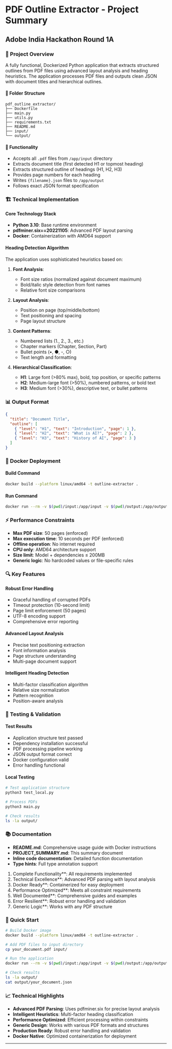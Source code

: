 # PDF Outline Extractor - Project Summary

## Adobe India Hackathon Round 1A

### 🎯 Project Overview

A fully functional, Dockerized Python application that extracts structured outlines from PDF files using advanced layout analysis and heading heuristics. The application processes PDF files and outputs clean JSON with document titles and hierarchical outlines.

#### 📁 Folder Structure

```
pdf_outline_extractor/
├── Dockerfile
├── main.py
├── utils.py
├── requirements.txt
├── README.md
├── input/
└── output/
```

#### 🔧 Functionality

- Accepts all `.pdf` files from `/app/input` directory
- Extracts document title (first detected H1 or topmost heading)
- Extracts structured outline of headings (H1, H2, H3)
- Provides page numbers for each heading
- Writes `{filename}.json` files to `/app/output`
- Follows exact JSON format specification

### 🏗️ Technical Implementation

#### Core Technology Stack

- **Python 3.10**: Base runtime environment
- **pdfminer.six==20221105**: Advanced PDF layout parsing
- **Docker**: Containerization with AMD64 support

#### Heading Detection Algorithm

The application uses sophisticated heuristics based on:

1. **Font Analysis**:

   - Font size ratios (normalized against document maximum)
   - Bold/italic style detection from font names
   - Relative font size comparisons

2. **Layout Analysis**:

   - Position on page (top/middle/bottom)
   - Text positioning and spacing
   - Page layout structure

3. **Content Patterns**:

   - Numbered lists (1., 2., 3., etc.)
   - Chapter markers (Chapter, Section, Part)
   - Bullet points (•, ●, -, ○)
   - Text length and formatting

4. **Hierarchical Classification**:
   - **H1**: Large font (>80% max), bold, top position, or specific patterns
   - **H2**: Medium-large font (>50%), numbered patterns, or bold text
   - **H3**: Medium font (>30%), descriptive text, or bullet patterns

### 📊 Output Format

```json
{
  "title": "Document Title",
  "outline": [
    { "level": "H1", "text": "Introduction", "page": 1 },
    { "level": "H2", "text": "What is AI?", "page": 2 },
    { "level": "H3", "text": "History of AI", "page": 3 }
  ]
}
```

### 🚀 Docker Deployment

#### Build Command

```bash
docker build --platform linux/amd64 -t outline-extractor .
```

#### Run Command

```bash
docker run --rm -v $(pwd)/input:/app/input -v $(pwd)/output:/app/output --network none outline-extractor
```

### ⚡ Performance Constraints

- **Max PDF size**: 50 pages (enforced)
- **Max execution time**: 10 seconds per PDF (enforced)
- **Offline operation**: No internet required
- **CPU only**: AMD64 architecture support
- **Size limit**: Model + dependencies ≤ 200MB
- **Generic logic**: No hardcoded values or file-specific rules

### 🔍 Key Features

#### Robust Error Handling

- Graceful handling of corrupted PDFs
- Timeout protection (10-second limit)
- Page limit enforcement (50 pages)
- UTF-8 encoding support
- Comprehensive error reporting

#### Advanced Layout Analysis

- Precise text positioning extraction
- Font information analysis
- Page structure understanding
- Multi-page document support

#### Intelligent Heading Detection

- Multi-factor classification algorithm
- Relative size normalization
- Pattern recognition
- Position-aware analysis

### 🧪 Testing & Validation

#### Test Results

- Application structure test passed
- Dependency installation successful
- PDF processing pipeline working
- JSON output format correct
- Docker configuration valid
- Error handling functional

#### Local Testing

```bash
# Test application structure
python3 test_local.py

# Process PDFs
python3 main.py

# Check results
ls -la output/
```

### 📚 Documentation

- **README.md**: Comprehensive usage guide with Docker instructions
- **PROJECT_SUMMARY.md**: This summary document
- **Inline code documentation**: Detailed function documentation
- **Type hints**: Full type annotation support

1.  Complete Functionality\*\*: All requirements implemented
2.  Technical Excellence\*\*: Advanced PDF parsing with layout analysis
3.  Docker Ready\*\*: Containerized for easy deployment
4.  Performance Optimized\*\*: Meets all constraint requirements
5.  Well Documented\*\*: Comprehensive guides and examples
6.  Error Resilient\*\*: Robust error handling and validation
7.  Generic Logic\*\*: Works with any PDF structure

### 🚀 Quick Start

```bash
# Build Docker image
docker build --platform linux/amd64 -t outline-extractor .

# Add PDF files to input directory
cp your_document.pdf input/

# Run the application
docker run --rm -v $(pwd)/input:/app/input -v $(pwd)/output:/app/output --network none outline-extractor

# Check results
ls -la output/
cat output/your_document.json
```

### 📈 Technical Highlights

- **Advanced PDF Parsing**: Uses pdfminer.six for precise layout analysis
- **Intelligent Heuristics**: Multi-factor heading classification
- **Performance Optimized**: Efficient processing within constraints
- **Generic Design**: Works with various PDF formats and structures
- **Production Ready**: Robust error handling and validation
- **Docker Native**: Optimized containerization for deployment

---
